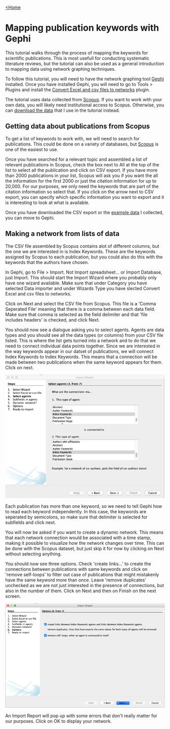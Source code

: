 [<Home](README.md)

# Mapping publication keywords with Gephi

This tutorial walks through the process of mapping the keywords for scientific publications. This is most usefull for conducting systematic literature reviews, but the tutorial can also be used as a general introduction to mapping data using network graphing techniques.

To follow this tutorial, you will need to have the network graphing tool [Gephi](https://gephi.org) installed. Once you have installed Gephi, you will need to go to Tools > Plugins and install the [Convert Excel and csv files to networks](https://gephi.org/plugins/#/plugin/excel-csv-converter-to-network) plugin.

The tutorial uses data collected from [Scopus](http://www.scopus.com). If you want to work with your own data, you will likely need institutional access to Scopus. Otherwise, you can [download the data](https://github.com/constantmethod/constantmethod.github.io/blob/master/selectedPubsMetaData.csv?raw=true) that I use in the tutorial instead.

## Getting data about publications from Scopus

To get a list of keywords to work with, we will need to search for publications. This could be done on a variety of databases, but [Scopus](http://www.scopus.com) is one of the easiest to use.

Once you have searched for a relevant topic and assembled a list of relevant publications in Scopus, check the box next to All at the top of the list to select all the publication and click on CSV export. If you have more than 2000 publications in your list, Scopus will ask you if you want the all the information for the first 2000 or just the citation information for up to 20,000. For our purposes, we only need the keywords that are part of the citation information so select that. If you click on the arrow next to CSV export, you can specify which specific information you want to export and it is interesting to look at what is available.

Once you have downloaded the CSV export or the [example data](https://github.com/constantmethod/constantmethod.github.io/blob/master/selectedPubsMetaData.csv?raw=true) I collected, you can move to Gephi.

## Making a network from lists of data

The CSV file assembled by Scopus contains alot of different columns, but the one we are interested in is Index Keywords. These are the keywords assigned by Scopus to each publication, but you could also do this with the keywords that the authors have chosen.

In Gephi, go to File > Import. Not Import spreadsheet... or Import Database, just Import. This should start the Import Wizard where you probably only have one wizard available. Make sure that under Category you have selected Data importer and under Wizards Type you have slected Convert Excel and csv files to networks. 

Click on Next and select the CSV file from Scopus. This file is a 'Comma Seperated File' meaning that there is a comma between each data field. Make sure that comma is selected as the field delimiter and that 'file includes headers' is checked, and click Next.

You should now see a dialogue asking you to select agents. Agents are data types and you should see all the data types (or columns) from your CSV file listed. This is where the list gets turned into a network and to do that we need to connect individual data points together. Since we are interested in the way keywords appear in our datset of publications, we will connect Index Keywords to Index Keywords. This means that a connection will be made between two publications when the same keyword appears for them.  Click on next.

![Import Wizard agents](https://github.com/constantmethod/constantmethod.github.io/blob/master/gephi_agents.png?raw=true)

Each publication has more than one keyword, so we need to tell Gephi how to read each keyword independently. In this case, the keywords are seperated by semicolons, so make sure that delimiter is selected for subfields and click next.

You will now be asked if you want to create a dynamic network. This means that each network connection would be associated with a time stamp, making it possible to visualize how the network changes over time. This can be done with the Scopus dataset, but just skip it for now by clicking on Next without selecting anything.

You should now see three options. Check 'create links...' to create the connections between publications with same keywords and click on 'remove self-loops' to filter out case of publications that might mistakenly have the same keyword more than once. Leave 'remove duplicates' unchecked as we are not just interested in the presence of connections, but also in the number of them. Click on Next and then on Finish on the next screen.

![Import Wizard agents](https://github.com/constantmethod/constantmethod.github.io/blob/master/gephi_selfloops.png?raw=true)

An Import Report will pop up with some errors that don't really matter for our purposes. Click on OK to display your network.

